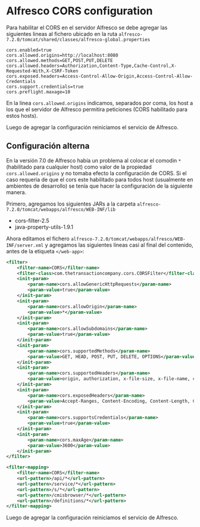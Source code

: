 # Alfresco CORS configuration

Para habilitar el CORS en el servidor Alfresco se debe agregar las siguientes lineas al fichero ubicado en la ruta `alfresco-7.2.0/tomcat/shared/classes/alfresco-global.properties`

```properties
cors.enabled=true
cors.allowed.origins=http://localhost:8080
cors.allowed.methods=GET,POST,PUT,DELETE
cors.allowed.headers=Authorization,Content-Type,Cache-Control,X-Requested-With,X-CSRF-Token
cors.exposed.headers=Access-Control-Allow-Origin,Access-Control-Allow-Credentials
cors.support.credentials=true
cors.preflight.maxage=10
```
En la linea `cors.allowed.origins` indicamos, separados por coma, los host a los que el servidor de Alfresco permitira peticiones (CORS habilitado para estos hosts).

Luego de agregar la configuración reiniciamos el servicio de Alfresco.

## Configuración alterna

En la versión 7.0 de Alfresco había un problema al colocar el comodin `*` (habilitado para cualquier host) como valor de la propiedad `cors.allowed.origins` y no tomaba efecto la configuración de CORS. Si el caso requeria de que el cors este habilitado para todos host (usualmente en ambientes de desarrollo) se tenía que hacer la configuración de la siguiente manera.

Primero, agregamos los siguientes JARs a la carpeta `alfresco-7.2.0/tomcat/webapps/alfresco/WEB-INF/lib`

- cors-filter-2.5
- java-property-utils-1.9.1

Ahora editamos el fichero `alfresco-7.2.0/tomcat/webapps/alfresco/WEB-INF/server.xml` y agregamos las siguientes lineas casi al final del contenido, antes de la etiqueta `</web-app>`:

```xml
<filter>
	<filter-name>CORS</filter-name>
	<filter-class>com.thetransactioncompany.cors.CORSFilter</filter-class>
	<init-param>
		<param-name>cors.allowGenericHttpRequests</param-name>
		<param-value>true</param-value>
	</init-param>
	<init-param>
		<param-name>cors.allowOrigin</param-name>
		<param-value>*</param-value>
	</init-param>
	<init-param>
		<param-name>cors.allowSubdomains</param-name>
		<param-value>true</param-value>
	</init-param>
	<init-param>
		<param-name>cors.supportedMethods</param-name>
		<param-value>GET, HEAD, POST, PUT, DELETE, OPTIONS</param-value>
	</init-param>
	<init-param>
		<param-name>cors.supportedHeaders</param-name>
		<param-value>origin, authorization, x-file-size, x-file-name, content-type, accept, x-file-type, range</param-value>
	</init-param>
	<init-param>
		<param-name>cors.exposedHeaders</param-name>
		<param-value>Accept-Ranges, Content-Encoding, Content-Length, Content-Range</param-value>
	</init-param>
	<init-param>
		<param-name>cors.supportsCredentials</param-name>
		<param-value>true</param-value>
	</init-param>
	<init-param>
		<param-name>cors.maxAge</param-name>
		<param-value>3600</param-value>
	</init-param>
</filter>

<filter-mapping>
	<filter-name>CORS</filter-name>
	<url-pattern>/api/*</url-pattern>
	<url-pattern>/service/*</url-pattern>
	<url-pattern>/s/*</url-pattern>
	<url-pattern>/cmisbrowser/*</url-pattern>
	<url-pattern>/definitions/*</url-pattern>
</filter-mapping>
```

Luego de agregar la configuración reiniciamos el servicio de Alfresco.
